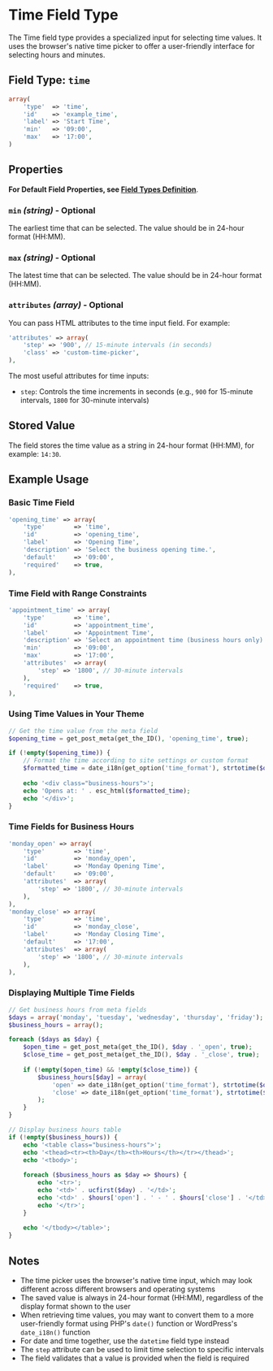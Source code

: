 # Time Field Type

The Time field type provides a specialized input for selecting time values. It uses the browser's native time picker to offer a user-friendly interface for selecting hours and minutes.

## Field Type: `time`

```php
array(
    'type'  => 'time',
    'id'    => 'example_time',
    'label' => 'Start Time',
    'min'   => '09:00',
    'max'   => '17:00',
)
```

## Properties

**For Default Field Properties, see [Field Types Definition](../field-types.md)**.

### `min` _(string)_ - Optional

The earliest time that can be selected. The value should be in 24-hour format (HH:MM).

### `max` _(string)_ - Optional

The latest time that can be selected. The value should be in 24-hour format (HH:MM).

### `attributes` _(array)_ - Optional

You can pass HTML attributes to the time input field. For example:

```php
'attributes' => array(
    'step' => '900', // 15-minute intervals (in seconds)
    'class' => 'custom-time-picker',
),
```

The most useful attributes for time inputs:

- `step`: Controls the time increments in seconds (e.g., `900` for 15-minute intervals, `1800` for 30-minute intervals)

## Stored Value

The field stores the time value as a string in 24-hour format (HH:MM), for example: `14:30`.

## Example Usage

### Basic Time Field

```php
'opening_time' => array(
    'type'        => 'time',
    'id'          => 'opening_time',
    'label'       => 'Opening Time',
    'description' => 'Select the business opening time.',
    'default'     => '09:00',
    'required'    => true,
),
```

### Time Field with Range Constraints

```php
'appointment_time' => array(
    'type'        => 'time',
    'id'          => 'appointment_time',
    'label'       => 'Appointment Time',
    'description' => 'Select an appointment time (business hours only).',
    'min'         => '09:00',
    'max'         => '17:00',
    'attributes'  => array(
        'step' => '1800', // 30-minute intervals
    ),
    'required'    => true,
),
```

### Using Time Values in Your Theme

```php
// Get the time value from the meta field
$opening_time = get_post_meta(get_the_ID(), 'opening_time', true);

if (!empty($opening_time)) {
    // Format the time according to site settings or custom format
    $formatted_time = date_i18n(get_option('time_format'), strtotime($opening_time));
    
    echo '<div class="business-hours">';
    echo 'Opens at: ' . esc_html($formatted_time);
    echo '</div>';
}
```

### Time Fields for Business Hours

```php
'monday_open' => array(
    'type'        => 'time',
    'id'          => 'monday_open',
    'label'       => 'Monday Opening Time',
    'default'     => '09:00',
    'attributes'  => array(
        'step' => '1800', // 30-minute intervals
    ),
),
'monday_close' => array(
    'type'        => 'time',
    'id'          => 'monday_close',
    'label'       => 'Monday Closing Time',
    'default'     => '17:00',
    'attributes'  => array(
        'step' => '1800', // 30-minute intervals
    ),
),
```

### Displaying Multiple Time Fields

```php
// Get business hours from meta fields
$days = array('monday', 'tuesday', 'wednesday', 'thursday', 'friday');
$business_hours = array();

foreach ($days as $day) {
    $open_time = get_post_meta(get_the_ID(), $day . '_open', true);
    $close_time = get_post_meta(get_the_ID(), $day . '_close', true);
    
    if (!empty($open_time) && !empty($close_time)) {
        $business_hours[$day] = array(
            'open' => date_i18n(get_option('time_format'), strtotime($open_time)),
            'close' => date_i18n(get_option('time_format'), strtotime($close_time)),
        );
    }
}

// Display business hours table
if (!empty($business_hours)) {
    echo '<table class="business-hours">';
    echo '<thead><tr><th>Day</th><th>Hours</th></tr></thead>';
    echo '<tbody>';
    
    foreach ($business_hours as $day => $hours) {
        echo '<tr>';
        echo '<td>' . ucfirst($day) . '</td>';
        echo '<td>' . $hours['open'] . ' - ' . $hours['close'] . '</td>';
        echo '</tr>';
    }
    
    echo '</tbody></table>';
}
```

## Notes

- The time picker uses the browser's native time input, which may look different across different browsers and operating systems
- The saved value is always in 24-hour format (HH:MM), regardless of the display format shown to the user
- When retrieving time values, you may want to convert them to a more user-friendly format using PHP's `date()` function or WordPress's `date_i18n()` function
- For date and time together, use the `datetime` field type instead
- The `step` attribute can be used to limit time selection to specific intervals
- The field validates that a value is provided when the field is required